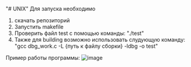 "# UNIX" 
Для запуска необходимо 
1. скачать репозиторий
2. Запустить makefile
3. Проверить файл test с помощью команды: "./test"
4. Также для building возможно использовать слудующую команду: "gcc dbg_work.c -L {путь к файлу сборки} -ldbg -o test"

Пример работы программы:
![image](https://github.com/VolkovDima292/UNIX/assets/133058001/7311573a-7ac1-4162-a02f-0e7947352bc7)

